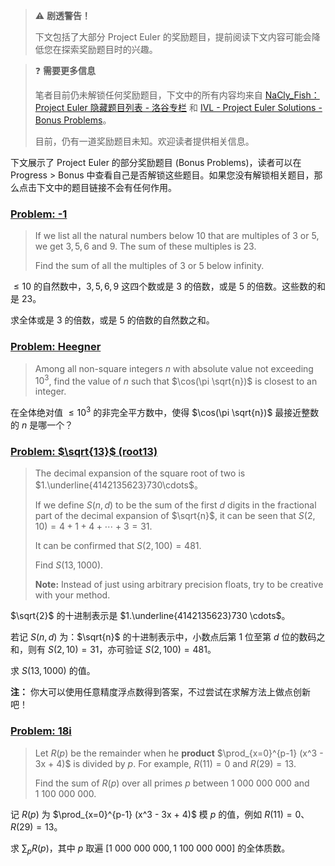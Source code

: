 >:warning: **剧透警告！**
>
>下文包括了大部分 Project Euler 的奖励题目，提前阅读下文内容可能会降低您在探索奖励题目时的兴趣。

> :question: **需要更多信息**
>
> 笔者目前仍未解锁任何奖励题目，下文中的所有内容均来自 [NaCly\_Fish：Project Euler 隐藏题目列表 - 洛谷专栏](https://www.luogu.com/article/cc9clyi1) 和 [IVL - Project Euler Solutions - Bonus Problems](https://www.ivl-projecteuler.com/overview-of-problems/bonus-problems)。
>
> 目前，仍有一道奖励题目未知。欢迎读者提供相关信息。

下文展示了 Project Euler 的部分奖励题目 (Bonus Problems)，读者可以在 Progress > Bonus 中查看自己是否解锁这些题目。如果您没有解锁相关题目，那么点击下文中的题目链接不会有任何作用。



### [Problem: -1](https://projecteuler.net/problem=-1)

> If we list all the natural numbers below $10$ that are multiples of $3$ or $5$, we get $3, 5, 6$ and $9$. The sum of these multiples is $23$.
>
> Find the sum of all the multiples of $3$ or $5$ below infinity.

$\leq 10$ 的自然数中，$3, 5, 6, 9$ 这四个数或是 $3$ 的倍数，或是 $5$ 的倍数。这些数的和是 $23$。

求全体或是 $3$ 的倍数，或是 $5$ 的倍数的自然数之和。



### [Problem: Heegner](https://projecteuler.net/problem=heegner)

> Among all non-square integers $n$ with absolute value not exceeding $10^3$, find the value of $n$ such that $\cos(\pi \sqrt{n})$ is closest to an integer.

在全体绝对值 $\leq 10^3$ 的非完全平方数中，使得 $\cos(\pi \sqrt{n})$ 最接近整数的 $n$ 是哪一个？



### [Problem: $\sqrt{13}$ (root13)](https://projecteuler.net/problem=root13)

> The decimal expansion of the square root of two is $1.\underline{4142135623}730\cdots$。
>
> If we define $S(n, d)$ to be the sum of the first $d$ digits in the fractional part of the decimal expansion of $\sqrt{n}$, it can be seen that $S(2, 10) = 4 + 1 + 4 + \cdots + 3 = 31$.
>
> It can be confirmed that $S(2, 100) = 481$.
>
> Find $S(13, 1000)$.
>
> **Note:** Instead of just using arbitrary precision floats, try to be creative with your method.

$\sqrt{2}$ 的十进制表示是 $1.\underline{4142135623}730 \cdots$。

若记 $S(n, d)$ 为：$\sqrt{n}$ 的十进制表示中，小数点后第 1 位至第 $d$ 位的数码之和，则有 $S(2, 10) = 31$，亦可验证 $S(2, 100) =481$。

求 $S(13, 1000)$ 的值。

**注：** 你大可以使用任意精度浮点数得到答案，不过尝试在求解方法上做点创新吧！



### [Problem: 18i](https://projecteuler.net/problem=18i)

> Let $R(p)$ be the remainder when he **product** $\prod_{x=0}^{p-1} (x^3 - 3x + 4)$ is divided by $p$. For example, $R(11) = 0$ and $R(29) = 13$.
>
> Find the sum of $R(p)$ over all primes $p$ between $1 \ 000 \ 000 \ 000$ and $1 \ 100 \ 000 \ 000$.

记 $R(p)$ 为 $\prod_{x=0}^{p-1} (x^3 - 3x + 4)$ 模 $p$ 的值，例如 $R(11) =  0$、$R(29) = 13$。

求 $\sum_p R(p)$，其中 $p$ 取遍  $[1 \ 000 \ 000 \ 000, 1 \ 100 \ 000 \ 000]$ 的全体质数。
